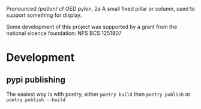Pronounced /pɑɪlɑn/ cf OED pylon, 2a A small fixed pillar or column, used to support something for display.

Some development of this project was supported by a grant from the national sicence foundation: NFS BCS 1251807


# Development

## pypi publishing

The easiest way is with poetry, either `poetry build` then `poetry publish` or `poetry publish --build`